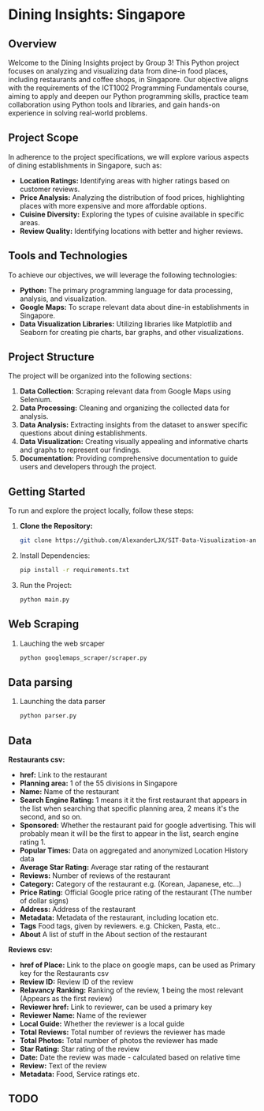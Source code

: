 # Dining Insights: Singapore

## Overview

Welcome to the Dining Insights project by Group 3! This Python project focuses on analyzing and visualizing data from dine-in food places, including restaurants and coffee shops, in Singapore. Our objective aligns with the requirements of the ICT1002 Programming Fundamentals course, aiming to apply and deepen our Python programming skills, practice team collaboration using Python tools and libraries, and gain hands-on experience in solving real-world problems.

## Project Scope

In adherence to the project specifications, we will explore various aspects of dining establishments in Singapore, such as:

- **Location Ratings:** Identifying areas with higher ratings based on customer reviews.
- **Price Analysis:** Analyzing the distribution of food prices, highlighting places with more expensive and more affordable options.
- **Cuisine Diversity:** Exploring the types of cuisine available in specific areas.
- **Review Quality:** Identifying locations with better and higher reviews.

## Tools and Technologies

To achieve our objectives, we will leverage the following technologies:

- **Python:** The primary programming language for data processing, analysis, and visualization.
- **Google Maps:** To scrape relevant data about dine-in establishments in Singapore.
- **Data Visualization Libraries:** Utilizing libraries like Matplotlib and Seaborn for creating pie charts, bar graphs, and other visualizations.

## Project Structure

The project will be organized into the following sections:

1. **Data Collection:** Scraping relevant data from Google Maps using Selenium.
2. **Data Processing:** Cleaning and organizing the collected data for analysis.
3. **Data Analysis:** Extracting insights from the dataset to answer specific questions about dining establishments.
4. **Data Visualization:** Creating visually appealing and informative charts and graphs to represent our findings.
5. **Documentation:** Providing comprehensive documentation to guide users and developers through the project.

## Getting Started

To run and explore the project locally, follow these steps:

1. **Clone the Repository:**
   ```bash
   git clone https://github.com/AlexanderLJX/SIT-Data-Visualization-and-Analysis.git
2. Install Dependencies:
   ```bash
   pip install -r requirements.txt
3. Run the Project:
   ```bash
   python main.py

## Web Scraping

1. Lauching the web srcaper
   ```bash
   python googlemaps_scraper/scraper.py

## Data parsing

1. Launching the data parser
   ```bash
   python parser.py

## Data

**Restaurants csv:**
 - **href:** Link to the restaurant
 - **Planning area:** 1 of the 55 divisions in Singapore
 - **Name:** Name of the restaurant
 - **Search Engine Rating:** 1 means it it the first restaurant that appears in the list when searching that specific planning area, 2 means it's the second, and so on.
 - **Sponsored:** Whether the restaurant paid for google advertising. This will probably mean it will be the first to appear in the list, search engine rating 1.
 - **Popular Times:** Data on aggregated and anonymized Location History data
 - **Average Star Rating:** Average star rating of the restaurant
 - **Reviews:** Number of reviews of the restaurant
 - **Category:** Category of the restaurant e.g. (Korean, Japanese, etc...)
 - **Price Rating:** Official Google price rating of the restaurant (The number of dollar signs)
 - **Address:** Address of the restaurant
 - **Metadata:** Metadata of the restaurant, including location etc.
 - **Tags** Food tags, given by reviewers. e.g. Chicken, Pasta, etc..
 - **About** A list of stuff in the About section of the restaurant


**Reviews csv:**
 - **href of Place:** Link to the place on google maps, can be used as Primary key for the Restaurants csv
 - **Review ID:** Review ID of the review
 - **Relavancy Ranking:** Ranking of the review, 1 being the most relevant (Appears as the first review)
 - **Reviewer href:** Link to reviewer, can be used a primary key
 - **Reviewer Name:** Name of the reviewer
 - **Local Guide:** Whether the reviewer is a local guide
 - **Total Reviews:** Total number of reviews the reviewer has made
 - **Total Photos:** Total number of photos the reviewer has made
 - **Star Rating:** Star rating of the review
 - **Date:** Date the review was made - calculated based on relative time
 - **Review:** Text of the review
 - **Metadata:** Food, Service ratings etc.
 

## TODO

